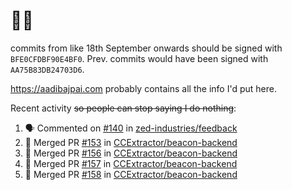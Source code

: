 # 👋🏻
<!--
**aadibajpai/aadibajpai** is a ✨ _special_ ✨ repository because its `README.md` (this file) appears on your GitHub profile.
-->
commits from like 18th September onwards should be signed with `BFE0CFDBF90E4BF0`. Prev. commits would have been signed with `AA75B83DB24703D6`.

https://aadibajpai.com probably contains all the info I'd put here.

Recent activity ~~so people can stop saying I do nothing~~:
<!--START_SECTION:activity-->
1. 🗣 Commented on [#140](https://github.com/zed-industries/feedback/issues/140) in [zed-industries/feedback](https://github.com/zed-industries/feedback)
2. 🎉 Merged PR [#153](https://github.com/CCExtractor/beacon-backend/pull/153) in [CCExtractor/beacon-backend](https://github.com/CCExtractor/beacon-backend)
3. 🎉 Merged PR [#156](https://github.com/CCExtractor/beacon-backend/pull/156) in [CCExtractor/beacon-backend](https://github.com/CCExtractor/beacon-backend)
4. 🎉 Merged PR [#157](https://github.com/CCExtractor/beacon-backend/pull/157) in [CCExtractor/beacon-backend](https://github.com/CCExtractor/beacon-backend)
5. 🎉 Merged PR [#158](https://github.com/CCExtractor/beacon-backend/pull/158) in [CCExtractor/beacon-backend](https://github.com/CCExtractor/beacon-backend)
<!--END_SECTION:activity-->

